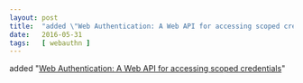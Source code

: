 ```yaml
---
layout: post
title:  "added \"Web Authentication: A Web API for accessing scoped credentials\""
date:   2016-05-31
tags:   [ webauthn ]
---
```


added "[Web Authentication: A Web API for accessing scoped credentials](/spec/webauthn)"

